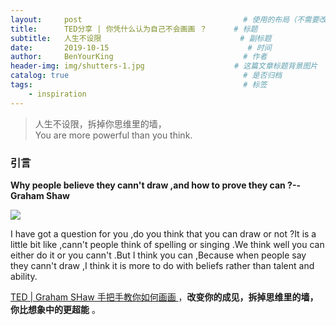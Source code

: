 ```yaml
---
layout:     post                                    # 使用的布局（不需要改）
title:      TED分享 | 你凭什么认为自己不会画画 ？      # 标题 
subtitle:   人生不设限                               # 副标题
date:       2019-10-15                               # 时间
author:     BenYourKing                             # 作者
header-img: img/shutters-1.jpg                    # 这篇文章标题背景图片
catalog: true                                       # 是否归档
tags:                                               # 标签
    - inspiration
---
```



> 人生不设限，拆掉你思维里的墙，               
> You are more powerful than you think.           
            
### 引言
                                
                                
**Why people believe they cann't draw ,and how to prove they can ?--Graham Shaw**    
                                
                                
![](https://ftp.bmp.ovh/imgs/2019/10/6b474525918d5070.png)
                
             
I have got a question for you ,do you think that you can draw or not ?It is a little bit like ,cann't people think of spelling or singing .We think well you can either do it or you cann't .But I think you can ,Because when people say they cann't draw ,I think it is more to do with beliefs rather than talent and ability.
                                
                        
[TED | Graham SHaw 手把手教你如何画画 ](http://open.163.com/newview/movie/free?pid=MBP8C1QF8&mid=MBPPPA9EB)，**改变你的成见，拆掉思维里的墙，你比想象中的更超能** 。





















